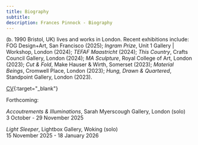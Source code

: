 ```yaml
---
title: Biography
subtitle: 
description: Frances Pinnock - Biography
---  
```


(b. 1990 Bristol, UK) lives and works in London. Recent exhibitions include: FOG Design+Art, San Francisco (2025); _Ingram Prize_, Unit 1 Gallery | Workshop, London (2024); _TEFAF Maastricht_ (2024); _This Country_, Crafts Council Gallery, London (2024); _MA Sculpture_, Royal College of Art, London (2023); _Cut & Fold_, Make Hauser & Wirth, Somerset (2023); _Material Beings_, Cromwell Place, London (2023); _Hung, Drawn & Quartered_, Standpoint Gallery, London (2023).  

[CV](cv.pdf){:target="_blank"}


Forthcoming:  

_Accoutrements & Illuminations_, Sarah Myerscough Gallery, London (solo)  
3 October - 29 November 2025  

_Light Sleeper_, Lightbox Gallery, Woking (solo)  
15 November 2025 - 18 January 2026  






   
 




 









  










 



  










 











